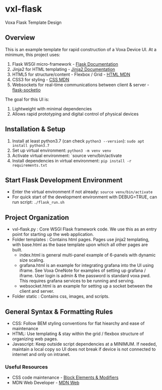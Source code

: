 # vxl-flask
Voxa Flask Template Design

## Overview

This is an example template for rapid construction of a Voxa Device UI. At a minimum, this project uses:
1. Flask WSGI micro-framework - [Flask Documentation](https://flask.palletsprojects.com/en/1.1.x/)
2. Jinja2 for HTML templating - [Jinja2 Documentation](https://jinja2docs.readthedocs.io/en/stable/)
3. HTML5 for structure/content - Flexbox / Grid - [HTML MDN](https://developer.mozilla.org/en-US/docs/Web/HTML)
4. CSS3 for styling - [CSS MDN](https://developer.mozilla.org/en-US/docs/Web/CSS)
5. Websockets for real-time communications between client & server - [flask-socketio](https://flask-socketio.readthedocs.io/en/latest/)

The goal for this UI is:
1. Lightweight with minimal dependencies
2. Allows rapid prototyping and digital control of physical devices 

## Installation & Setup
1. Install at least python3.7 (can check `python3 --version`): `sudo apt install python3.7`
2. Set up virtual environment: `python3 -m venv venv`
3. Activate virtual environment: `source venv/bin/activate
4. Install dependencies in virtual environment: `pip install -r requirements.txt`

## Start Flask Development Environment
* Enter the virtual environment if not already: `source venv/bin/activate`
* For quick start of the development environment with DEBUG=TRUE, can run script: `./flask_run.sh`

## Project Organization
* vxl-flask.py : Core WSGI Flask framework code. We use this as an entry point for starting up the web application.
* Folder templates : Contains html pages. Pages use jinja2 templating, with base.html as the base template upon which all other pages are built.
  * index.html is general multi-panel example of 6-panels with dynamic size scaling.
  * grafana.html is an example for integrating grafana into the UI using iframe. See Voxa OneNote for examples of setting up grafana / iframe. User login is admin & the password is standard voxa pwd. This requires grafana services to be running and serving.
  * websocket.html is an example for setting up a socket between the client and server.
* Folder static : Contains css, images, and scripts.

## General Syntax & Formatting Rules
* CSS: Follow BEM styling conventions for flat hiearchy and ease of maintenance
* HTML: Use templating & stay within the grid / flexbox structure of organizing web pages.
* Javascript: Keep outside script dependencies at a MINIMUM. If needed, maintain a local copy so UI does not break if device is not connected to internet and only on intranet.

### Useful Resources
* CSS code maintenance - [Block Elements & Modifiers](http://getbem.com/introduction/)
* MDN Web Developer - [MDN Web](https://developer.mozilla.org/en-US/docs/Web)
